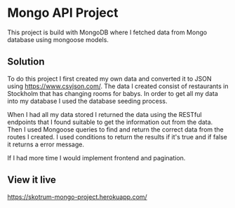 # Mongo API Project

This project is build with MongoDB where I fetched data from Mongo database using mongoose models.

## Solution

To do this project I first created my own data and converted it to JSON using https://www.csvjson.com/. The data I created consist of restaurants in Stockholm that has changing rooms for babys. In order to get all my data into my database I used the database seeding process.

When I had all my data stored I returned the data using the RESTful endpoints that I found suitable to get the information out from the data. Then I used Mongoose queries to find and return the correct data from the routes I created. I used conditions to return the results if it's true and if false it returns a error message.

If I had more time I would implement frontend and pagination.

## View it live

https://skotrum-mongo-project.herokuapp.com/
